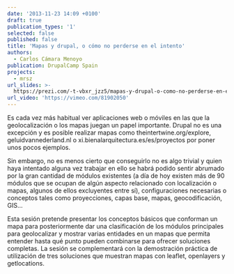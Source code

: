 ```yaml
---
date: '2013-11-23 14:09 +0100'
draft: true
publication_types: '1'
selected: false
published: false
title: 'Mapas y drupal, o cómo no perderse en el intento'
authors:
  - Carlos Cámara Menoyo
publication: DrupalCamp Spain
projects:
  - mrsz
url_slides: >-
  https://prezi.com/-t-vbxr_jzz5/mapas-y-drupal-o-como-no-perderse-en-el-intento/?webgl=0
url_video: 'https://vimeo.com/81902050'
---
```

Es cada vez más habitual ver aplicaciones web o móviles en las que la geolocalización o los mapas juegan un papel importante. Drupal no es una excepción y es posible realizar mapas como theintertwine.org/explore, geluidvannederland.nl o xi.bienalarquitectura.es/es/proyectos por poner unos pocos ejemplos.

Sin embargo, no es menos cierto que conseguirlo no es algo trivial y quien haya intentado alguna vez trabajar en ello se habrá podido sentir abrumado por la gran cantidad de módulos existentes (a día de hoy existen más de 90 módulos que se ocupan de algún aspecto relacionado con localización o mapas, algunos de ellos excluyentes entre sí), configuraciones necesarias o conceptos tales como proyecciones, capas base, mapas, geocodificación, GIS...

Esta sesión pretende presentar los conceptos básicos que conforman un mapa para posteriormente dar una clasificación de los módulos principales para geolocalizar y mostrar varias entidades en un mapas que permita entender hasta qué punto pueden combinarse para ofrecer soluciones completas. La sesión se complementará con la demostración práctica de utilización de tres soluciones que muestran mapas con leaflet, openlayers y getlocations.